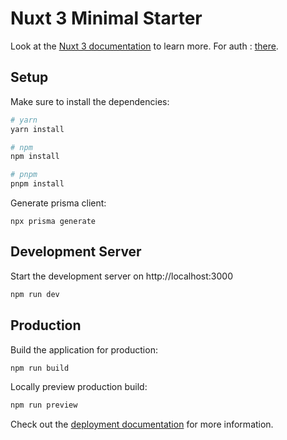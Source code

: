 # Nuxt 3 Minimal Starter

Look at the [Nuxt 3 documentation](https://nuxt.com/docs/getting-started/introduction) to learn more.
For auth : [there](https://github.com/sidebase/nuxt-auth-example).

## Setup

Make sure to install the dependencies:

```bash
# yarn
yarn install

# npm
npm install

# pnpm
pnpm install
```

Generate prisma client:
```
npx prisma generate
```

## Development Server

Start the development server on http://localhost:3000

```bash
npm run dev
```

## Production

Build the application for production:

```bash
npm run build
```

Locally preview production build:

```bash
npm run preview
```

Check out the [deployment documentation](https://nuxt.com/docs/getting-started/deployment) for more information.

